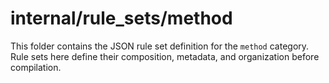 # internal/rule_sets/method

This folder contains the JSON rule set definition for the `method` category. Rule sets here define their composition, metadata, and organization before compilation.